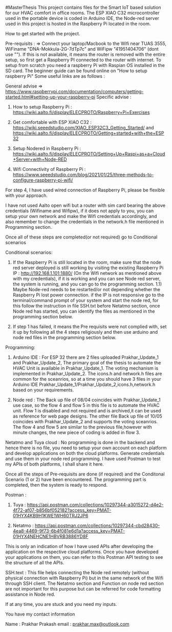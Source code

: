 #MasterThesis
This project contains files for the Smart IoT based solution for our HVAC comfort in office rooms. The ESP XIAO C32 microcontroller used in the portable device is coded in Arduino IDE, the Node-red server used in this project is hosted in the Raspberry Pi located in the room.

How to get started with the project.

Pre-requisits :
=> Connect your laptop/Macbook to the Wifi near TUAS 3555, WiFiname "DNA-Mokkula-2G-7dTp7c" and WiFipw "41951404706" (dont use ""). If this is not available, it means the router is removed with the entire setup, so first get a Raspberry PI connected to the router with internet. To setup from scratch you need a raspberry Pi with Raspian OS installed in the SD card. The beginner guide can be found online on "How to setup raspberry Pi" Some useful links are as follows :

 General advise => https://www.raspberrypi.com/documentation/computers/getting-started.html#setting-up-your-raspberry-pi
 Specific advise :
1) How to setup Raspberry Pi : https://wiki.aalto.fi/display/ELECPROTO/Raspberry+Pi+Exercises
2) Get comfortable with ESP XIAO C32 : https://wiki.seeedstudio.com/XIAO_ESP32C3_Getting_Started/     and    https://wiki.aalto.fi/display/ELECPROTO/Getting+started+with+the+ESP32

3) Setup Nodered in Raspberry Pi : https://wiki.aalto.fi/display/ELECPROTO/Setting+Up+Raspi+as+a+Cloud+Server+with+Node-RED
4) Wifi Connectivity of Raspberry Pi : https://www.seeedstudio.com/blog/2021/01/25/three-methods-to-configure-raspberry-pi-wifi/

For step 4, I have used wired connection of Raspberry Pi, please be flexible with your approach. 

I have not used Aalto open wifi but a router with sim card bearing the above credentials (Wifiname and Wifipw), if it does not apply to you, you can setup your own network and make the Wifi credentials accordingly, and also remember to change the credentials in the network.h file mentioned in Programming section.

Once all of these steps are completed(or not required) go to Conditional scenarios

Conditional scenarios:
1) If the Raspberry Pi is still located in the room, make sure that the node red server deployed is still working by visiting the existing Raspberry Pi IP  : http://192.168.1.101:1880/ (On the Wifi network as mentioned above with my credentials), if it is working and you can see Node red server, the system is running, and you can go to the programming section. 
  1.1) Maybe Node-red needs to be restarted/or not depending whether the Raspberry Pi lost power connection. if the IP is not responsive go to the terminal/command prompt of your system and start the node red, for this follow the instruction in file SSH.txt before Netatmo section, once Node red has started, you can identify the files as mentioned in the programming section below.

2) If step 1 has failed, it means the Pre requisits were not complied with, set it up by following all the 4 steps religiously and then use arduino and node red files in the programming section below.


Programming: 
1) Arduino IDE : For ESP 32 there are 2 files uploaded Prakhar_Update_1 and Prakhar_Update_2, The primary goal of the thesis to automate the HVAC Unit is available in Prakhar_Update_1. The voting mechanism is implemented in Prakhar_Update_2. The icons.h and network.h files are common for the sceanrios, so at a time you should have 3 files in your Arduino IDE Prakhar_Update_1/Prakhar_Update_2,icons.h,network.h based on your requirements.

2) Node red : The Back up file of 08/04 coincides with Prakhar_Update_1 use case, so the flow 4 and flow 5 in this file is to automate the HVAC unit. Flow 1 is disabled and not required and is archived,it can be used as reference for web page designs. The other file Back up file of 10/05 coincides with Prakhar_Update_2 and supports the voting sceanrios. The flow 4 and flow 5 are similar to the previous file,however with minute changes, the new piece of coding is added in flow 3.

Netatmo and Tuya cloud : No programming is done in the backend and hence there is no file, you need to setup your own account on each platform and develop applications on both the cloud platforms. Generate credentials and use them in your node red programming. I have used Postman to test my APIs of both platforms, I shall share it here.

Once all the steps of Pre-requisits are done (if required) and the Conditonal Scenario (1 or 2) have been encountered. The programming part is completed, then the system is ready to respond. 

Postman :

1) Tuya : https://api.postman.com/collections/10297344-a3015272-d4e2-4f72-af07-b856bf052182?access_key=PMAT-01HYX4KB9H1KWE1WH60TRJ2JP6

2) Netatmo : https://api.postman.com/collections/10297344-cbd28430-4ea8-4469-9f73-6b4f081e6d1a?access_key=PMAT-01HYX4NEHCNE1HBVRB3886YD8F

This is only an indication of how I have used APIs after developing the application on the respective cloud platforms. Once you have developed your applications on them, you can refer to this Postman API testing to see the structure of all the APIs.

SSH.text :
This file helps connecting the Node red remotely (without physical connection with Raspberry Pi) but in the same network of the Wifi through SSH client. The Netatmo section and Function on node red section are not important for this purpose but can be referred for code formatting assistance in Node red.


If at any time, you are stuck and you need my inputs.

You have my contact information

Name : Prakhar Prakash
email : prakhar.max@outlook.com
 
  
